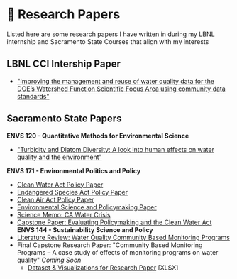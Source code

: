 # :page_facing_up: Research Papers

Listed here are some research papers I have written in during my LBNL internship and Sacramento State Courses that align with my interests

## LBNL CCI Intership Paper
- ["Improving the management and reuse of water quality data for the DOE’s Watershed Function Scientific Focus Area using community data standards"](https://github.com/dylanporyan/Research_Papers/blob/main/paper_links/CCI_Summer%202021_Project%20Report%20Paper_O'Ryan_Dylan.pdf)

## Sacramento State Papers
**ENVS 120 - Quantitative Methods for Environmental Science**
- ["Turbidity and Diatom Diversity: A look into human effects on water quality and the environment"](https://github.com/dylanporyan/Research_Papers/blob/main/paper_links/ENVS%20120%20Class%20Project%20Final%20Draft.docx)

**ENVS 171 - Environmental Politics and Policy**
- [Clean Water Act Policy Paper](https://github.com/dylanporyan/School_Research_Papers/blob/main/paper_links/CWA%20Policy%20Paper.docx)
- [Endangered Species Act Policy Paper](https://github.com/dylanporyan/School_Research_Papers/blob/main/paper_links/ESA%20Policy%20Assignment.docx)
- [Clean Air Act Policy Paper](https://github.com/dylanporyan/Research_Papers/blob/main/paper_links/CAA%20Policy%20Paper.docx)
- [Environmental Science and Policymaking Paper](https://github.com/dylanporyan/School_Research_Papers/blob/main/paper_links/ENVS%20171%20Short%20Paper%201.docx)
- [Science Memo: CA Water Crisis](https://github.com/dylanporyan/School_Research_Papers/blob/main/paper_links/ENVS%20171%20Science%20Memo.docx)
- [Capstone Paper: Evaluating Policymaking and the Clean Water Act](https://github.com/dylanporyan/Research_Papers/blob/main/paper_links/ENVS%20171%20Short%20Paper%202.docx)
**ENVS 144 - Sustainability Science and Policy**
- [Literature Review: Water Quality Community Based Monitoring Programs](https://github.com/dylanporyan/School_Research_Papers/blob/main/paper_links/ENVS%20144%20Literature%20Review.docx)
- Final Capstone Research Paper: "Community Based Monitoring Programs – A case study of effects of monitoring programs on water quality" _Coming Soon_
   - [Dataset & Visualizations for Research Paper](https://github.com/dylanporyan/Research_Papers/blob/main/paper_links/SDD%20Data%20Analysis.xlsx) [XLSX]
